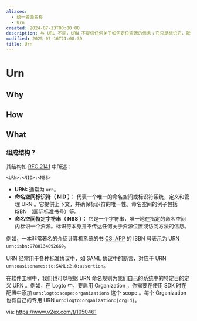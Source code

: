 ```yaml
---
aliases:
  - 统一资源名称
  - Urn
created: 2024-07-13T00:00:00
description: 与 URL 不同，URN 不提供任何关于如何定位资源的信息；它只是标识它，就像一个纯 URI 一样。具体来说，URN 是一种带有 "urn" 方案的 URI
modified: 2025-07-16T21:08:39
title: Urn
---
```


# Urn

## Why

## How

## What

### 组成结构？

其结构如 [RFC 2141](https://datatracker.ietf.org/doc/html/rfc2141) 中所述：

`<URN>:<NID>:<NSS>`

- **URN:** 通常为 `urn`。
- **命名空间标识符（ NID ）：** 代表一个唯一的命名空间或标识符系统，定义和管理 URN 。它提供上下文，并确保标识符的唯一性。命名空间的例子包括 ISBN （国际标准书号）等。
- **命名空间特定字符串（ NSS ）：** 它是一个字符串，唯一地在指定的命名空间内标识一个资源。标识符本身并不传达任何关于资源位置或访问方法的信息。

例如，一本非常著名的介绍计算机系统的书 [CS: APP](https://www.isbns.net/isbn/9780134092669/) 的 ISBN 号表示为 URN `urn:isbn:9780134092669`。

URN 经常用于各种标准协议中，如 SAML 协议中的断言，对应于 URN `urn:oasis:names:tc:SAML:2.0:assertion`。

在软件工程中，我们也可以根据 URN 命名规则为我们自己的系统中的特定目的定义 URN 。例如，在 Logto 中，要启用 Organization ，你需要在使用 SDK 时在配置中添加 `urn:logto:scope:organizations` 这个 scope 。每个 Organization 也有自己的专用 URN `urn:logto:organization:{orgId}`。

via: https://www.v2ex.com/t/1050461
